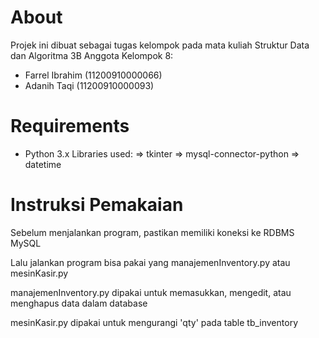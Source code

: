 # About
Projek ini dibuat sebagai tugas kelompok pada mata kuliah Struktur Data dan Algoritma 3B
Anggota Kelompok 8:
- Farrel Ibrahim (11200910000066)
- Adanih Taqi (11200910000093)

# Requirements
- Python 3.x
Libraries used:
    => tkinter
    => mysql-connector-python
    => datetime
    
# Instruksi Pemakaian
Sebelum menjalankan program, pastikan memiliki koneksi ke RDBMS MySQL

Lalu jalankan program bisa pakai yang manajemenInventory.py atau mesinKasir.py

manajemenInventory.py dipakai untuk memasukkan, mengedit, atau menghapus data dalam database

mesinKasir.py dipakai untuk mengurangi 'qty' pada table tb_inventory
